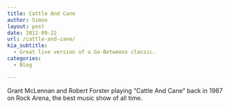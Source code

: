 ```yaml
---
title: Cattle And Cane
author: Simon
layout: post
date: 2012-09-22
url: /cattle-and-cane/
kia_subtitle:
  - Great live version of a Go-Betweens classic.
categories:
  - Blog

---
```

Grant McLennan and Robert Forster playing &#8220;Cattle And Cane&#8221; back in 1987 on Rock Arena, the best music show of all time.